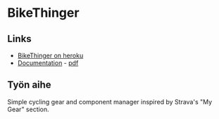 # BikeThinger

## Links

* [BikeThinger on heroku](https://bikethinger.herokuapp.com)
* [Documentation](/doc/documentation.md) - [pdf](/doc/documentation.pdf)

## Työn aihe

Simple cycling gear and component manager inspired by Strava's "My Gear" section.
